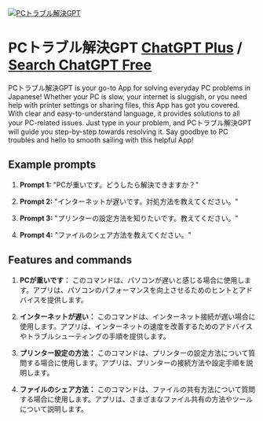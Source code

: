 
[![PCトラブル解決GPT](https://files.oaiusercontent.com/file-2fbMo9Vny6T8cxbXZAyUHU86?se=2123-10-18T16%3A31%3A59Z&sp=r&sv=2021-08-06&sr=b&rscc=max-age%3D31536000%2C%20immutable&rscd=attachment%3B%20filename%3D8207da76-4aee-40f8-be16-8c2723eb0bfd.png&sig=jAL83a%2B5dIvXv8cTmLwj3qD8n5z8Qmb88tlbQQvUHpI%3D)](https://chat.openai.com/g/g-B3bPrOYYq-pctoraburujie-jue-gpt)

# PCトラブル解決GPT [ChatGPT Plus](https://chat.openai.com/g/g-B3bPrOYYq-pctoraburujie-jue-gpt) / [Search ChatGPT Free](https://gptcall.net/index.html#/?search=PC%E3%83%88%E3%83%A9%E3%83%96%E3%83%AB%E8%A7%A3%E6%B1%BAGPT)

PCトラブル解決GPT is your go-to App for solving everyday PC problems in Japanese! Whether your PC is slow, your internet is sluggish, or you need help with printer settings or sharing files, this App has got you covered. With clear and easy-to-understand language, it provides solutions to all your PC-related issues. Just type in your problem, and PCトラブル解決GPT will guide you step-by-step towards resolving it. Say goodbye to PC troubles and hello to smooth sailing with this helpful App!

## Example prompts

1. **Prompt 1:** "PCが重いです。どうしたら解決できますか？"

2. **Prompt 2:** "インターネットが遅いです。対処方法を教えてください。"

3. **Prompt 3:** "プリンターの設定方法を知りたいです。教えてください。"

4. **Prompt 4:** "ファイルのシェア方法を教えてください。"

## Features and commands

1. **PCが重いです：** このコマンドは、パソコンが遅いと感じる場合に使用します。アプリは、パソコンのパフォーマンスを向上させるためのヒントとアドバイスを提供します。

2. **インターネットが遅い：** このコマンドは、インターネット接続が遅い場合に使用します。アプリは、インターネットの速度を改善するためのアドバイスやトラブルシューティングの手順を提供します。

3. **プリンター設定の方法：** このコマンドは、プリンターの設定方法について質問する場合に使用します。アプリは、プリンターの接続方法や設定手順を説明します。

4. **ファイルのシェア方法：** このコマンドは、ファイルの共有方法について質問する場合に使用します。アプリは、さまざまなファイル共有の方法やツールについて説明します。


